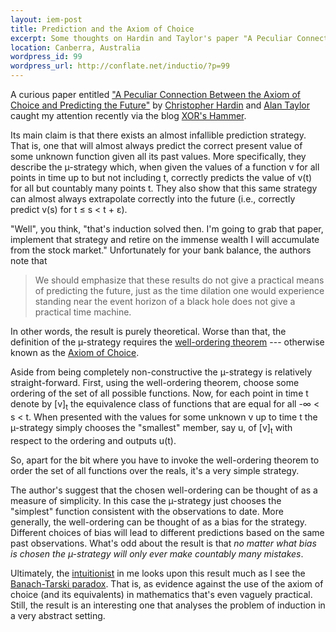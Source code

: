```yaml
--- 
layout: iem-post
title: Prediction and the Axiom of Choice
excerpt: Some thoughts on Hardin and Taylor's paper "A Peculiar Connection Between the Axiom of Choice and Predicting the Future".
location: Canberra, Australia
wordpress_id: 99
wordpress_url: http://conflate.net/inductio/?p=99
---
```

A curious paper entitled ["A Peculiar Connection Between the Axiom of Choice and Predicting the Future"][paper] by [Christopher Hardin][hardin] and [Alan Taylor][taylor] caught my attention recently via the blog [XOR's Hammer][xor].

[paper]: http://maven.smith.edu/~chardin/pub/peculiar.pdf
[hardin]: http://maven.smith.edu/~chardin/
[taylor]: http://www.math.union.edu/people/faculty/taylora.html
[xor]: http://xorshammer.wordpress.com/2008/08/23/set-theory-and-weather-prediction/

Its main claim is that there exists an almost infallible prediction strategy. That is, one that will almost always predict the correct present value of some unknown function given all its past values. More specifically, they describe the µ-strategy which, when given the values of a function v for all points in time up to but not including t, correctly predicts the value of v(t) for all but countably many points t. They also show that this same strategy can almost always extrapolate correctly into the future (i.e., correctly predict v(s) for t ≤ s < t + ε).

"Well", you think, "that's induction solved then. I'm going to grab that paper, implement that strategy and retire on the immense wealth I will accumulate from the stock market." Unfortunately for your bank balance, the authors note that
> We should emphasize that these results do not give a practical means of predicting 
> the future, just as the time dilation one would experience standing near the event 
> horizon of a black hole does not give a practical time machine.

In other words, the result is purely theoretical. Worse than that, the definition of the µ-strategy requires the [well-ordering theorem][] --- otherwise known as the [Axiom of Choice][]. 

[well-ordering theorem]: http://en.wikipedia.org/wiki/Well-ordering_theorem
[axiom of choice]: http://en.wikipedia.org/wiki/Axiom_of_choice

Aside from being completely non-constructive the µ-strategy is relatively straight-forward. First, using the well-ordering theorem, choose some ordering of the set of all possible functions. Now, for each point in time t denote by \[v\]<sub>t</sub> the equivalence class of functions that are equal for all -∞ < s < t. When presented with the values for some unknown v up to time t the µ-strategy simply chooses the "smallest" member, say u, of \[v\]<sub>t</sub> with respect to the ordering and outputs u(t).

So, apart for the bit where you have to invoke the well-ordering theorem to order the set of all functions over the reals, it's a very simple strategy.

The author's suggest that the chosen well-ordering can be thought of as a measure of simplicity. In this case the µ-strategy just chooses the "simplest" function consistent with the observations to date. More generally, the well-ordering can be thought of as a bias for the strategy. Different choices of bias will lead to different predictions based on the same past observations. What's odd about the result is that *no matter what bias is chosen the µ-strategy will only ever make countably many mistakes*.

Ultimately, the [intuitionist][] in me looks upon this result much as I see the [Banach-Tarski paradox][]. That is, as evidence against the use of the axiom of choice (and its equivalents) in mathematics that's even vaguely practical. Still, the result is an interesting one that analyses the problem of induction in a very abstract setting.

[banach-tarski paradox]: http://en.wikipedia.org/wiki/Banach-Tarski_paradox
[intuitionist]: http://conflate.net/inductio/2008/06/constructive-and-classical-mathematics/
